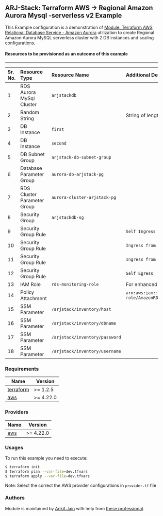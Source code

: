 ## ARJ-Stack: Terraform AWS -> Regional Amazon Aurora Mysql -serverless v2 Example

This Example configuration is a demonstration of [Module: Terraform AWS Relational Database Service - Amazon Aurora](https://github.com/ankit-jn/terraform-aws-rds-aurora) utilization to create Regional Amazon Aurora MySQL serverless cluster with 2 DB instances and scaling configurations. 

#### Resources to be provisioned as an outcome of this example
---

| Sr. No. | Resource Type | Resource Name | Additional Details |
|:------|:------|:------|:------|
| 1 | RDS Aurora MySql Cluster | `arjstackdb` |  |
| 2 | Random String |  | String of length `16` for `master_password` |
| 3 | DB Instance | `first` |  |
| 4 | DB Instance | `second` |  |
| 5 | DB Subnet Group | `arjstack-db-subnet-group` |  |
| 6 | Database Parameter Group | `aurora-db-arjstack-pg` |  |
| 7 | RDS Cluster Parameter Group | `aurora-cluster-arjstack-pg` |  |
| 8 | Security Group | `arjstackdb-sg` |  |
| 9 | Security Group Rule |  | `Self Ingress` |
| 10 | Security Group Rule |  | `Ingress from Source SG-1xxxxxxx....` |
| 11 | Security Group Rule |  | `Ingress from Source SG-2xxxxxxx....` |
| 12 | Security Group Rule |  | `Self Egress` |
| 13 | IAM Role | `rds-monitoring-role` | For enhanced RDS monitoring |
| 14 | Policy Attachment |  | `arn:aws:iam::aws:policy/service-role/AmazonRDSEnhancedMonitoringRole` |
| 15 | SSM Parameter | `/arjstack/inventory/host` |  |
| 16 | SSM Parameter | `/arjstack/inventory/dbname` |  |
| 17 | SSM Parameter | `/arjstack/inventory/password` |  |
| 18 | SSM Parameter | `/arjstack/inventory/username` |  |

### Requirements

| Name | Version |
|------|---------|
| <a name="requirement_terraform"></a> [terraform](#requirement\_terraform) | >= 1.2.5 |
| <a name="requirement_aws"></a> [aws](#requirement\_aws) | >= 4.22.0 |

### Providers

| Name | Version |
|------|---------|
| <a name="provider_aws"></a> [aws](#provider\_aws) | >= 4.22.0 |

### Usages

To run this example you need to execute:

```bash
$ terraform init
$ terraform plan --var-file=dev.tfvars
$ terraform apply --var-file=dev.tfvars
```

Note: Select the correct the AWS provider configurations in `provider.tf` file

### Authors

Module is maintained by [Ankit Jain](https://github.com/ankit-jn) with help from [these professional](https://github.com/ankit-jn/terraform-aws-examples/graphs/contributors).